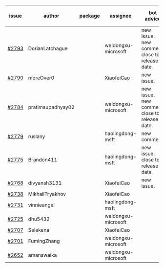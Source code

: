 | issue | author | package | assignee | bot advice | created date of issue | target release date | date from target |
| ------ | ------ | ------ | ------ | ------ | ------ | ------ | :-----: |
| [#2793](https://github.com/Azure/sdk-release-request/issues/2793) | DorianLatchague |  | weidongxu-microsoft | new issue. new comment. close to release date.  | 05-12 | 05-16 | 2 |
| [#2790](https://github.com/Azure/sdk-release-request/issues/2790) | moreOver0 |  | XiaofeiCao | new issue. | 05-12 | 05-19 |  |
| [#2784](https://github.com/Azure/sdk-release-request/issues/2784) | pratimaupadhyay02 |  | weidongxu-microsoft | new issue. new comment. close to release date.  | 05-12 | 05-16 | 2 |
| [#2779](https://github.com/Azure/sdk-release-request/issues/2779) | ruslany |  | haolingdong-msft | new comment. | 05-12 | 05-24 |  |
| [#2775](https://github.com/Azure/sdk-release-request/issues/2775) | Brandon411 |  | haolingdong-msft | new issue. close to release date.  | 05-11 | 05-13 | 0 |
| [#2768](https://github.com/Azure/sdk-release-request/issues/2768) | divyansh3131 |  | XiaofeiCao | new issue. | 05-10 | 06-07 |  |
| [#2738](https://github.com/Azure/sdk-release-request/issues/2738) | MikhailTryakhov |  | XiaofeiCao |  | 04-25 | 05-02 |  |
| [#2731](https://github.com/Azure/sdk-release-request/issues/2731) | vinnieangel |  | haolingdong-msft |  | 04-21 | 05-05 |  |
| [#2725](https://github.com/Azure/sdk-release-request/issues/2725) | dhu5432 |  | weidongxu-microsoft |  | 04-21 | 05-02 |  |
| [#2707](https://github.com/Azure/sdk-release-request/issues/2707) | Selekena |  | XiaofeiCao |  | 04-15 | 05-02 |  |
| [#2701](https://github.com/Azure/sdk-release-request/issues/2701) | FumingZhang |  | weidongxu-microsoft |  | 04-15 | 04-19 |  |
| [#2652](https://github.com/Azure/sdk-release-request/issues/2652) | amanswaika |  | weidongxu-microsoft |  | 04-01 | 04-11 |  |
